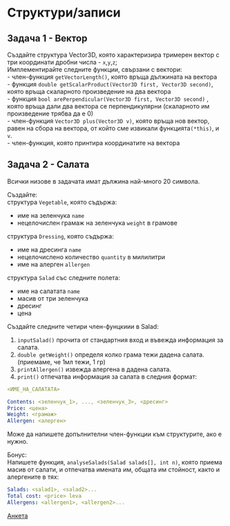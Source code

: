 # Структури/записи

## Задача 1 - Вектор

Създайте структура Vector3D, която характеризира тримерен вектор с три координати дробни числа - `x`,`y`,`z`;  
Имплементирайте следните функции, свързани с вектори:  
     - член-функция `getVectorLength()`, която връща дължината на вектора  
    - функция `double getScalarProduct(Vector3D first, Vector3D second)`, която връща скаларното произведение на два вектора  
    - функция `bool arePerpendicular(Vector3D first, Vector3D second)` , която връща дали два вектора се перпендикулярни (скаларното им произведение трябва да е 0)  
    - член-функция ```Vector3D plus(Vector3D v)```, която връща нов вектор, равен на сбора на вектора, от който сме извикали функцията`(*this)`, и `v`.  
    - член-функция, която принтира координатите на вектора

## Задача 2 - Салата

Всички низове в задачата имат дължина най-много 20 символа.

Създайте:  
структура `Vegetable`, която съдържа:

- име на зеленчука `name`
- нецелочислен грамаж на зеленчука `weight` в грамове

структура `Dressing`, която съдържа:

- име на дресинга `name`
- нецелочислено количество `quantity` в милилитри
- име на алерген `allergen`

структура `Salad` със следните полета:

- име на салатата `name`
- масив от три зеленчука
- дресинг
- цена

Създайте следните четири член-фунцкиии в Salad:

  1) `inputSalad()` прочита от стандартния вход и въвежда информация за салата.
  2) `double getWeight()` определя колко грама тежи дадена салата. (приeмаме, че 1мл тежи, 1 гр)
  3) `printAllergen()` извежда алергенa в дадена салата.
  4) `print()` отпечатва информация за салата в следния формат:

``` yaml
<ИМЕ_НА_САЛАТАТА>

Contents: <зеленчук_1>, ..., <зеленчук_3>, <дресинг>
Price: <цена>
Weight: <грамаж>
Allergen: <алерген>
```

Може да напишете допълнителни член-функции към структурите, ако е нужно.

Бонус:  
Напишете функция, `analyseSalads(Salad salads[], int n)`, която приема масив от салати, и отпечатва имената им, общата им стойност, както и алергените в тях:

```yaml
Salads: <salad1>, <salad2>...
Total cost: <price> leva
Allergens: <allergen1>, <allergen2>...
```

[Анкета](https://docs.google.com/forms/d/e/1FAIpQLSeOKGA5RhLID6YU_4ebNPmRE9Zb4KNrgjUuaBYzZz4hwTUmFQ/viewform)
